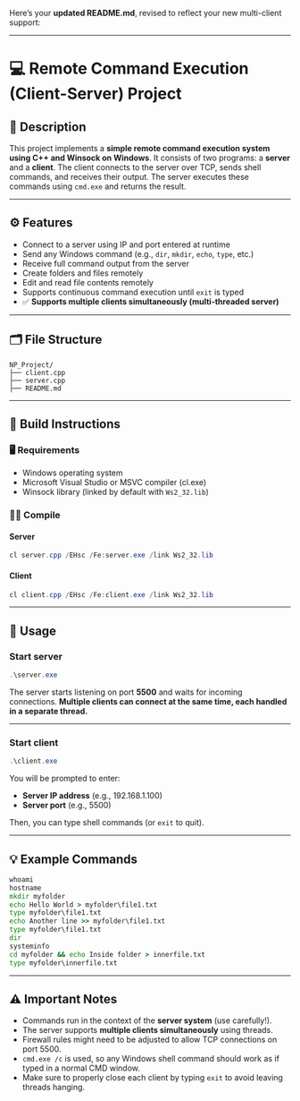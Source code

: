 Here’s your **updated README.md**, revised to reflect your new multi-client support:

---

# 💻 Remote Command Execution (Client-Server) Project

## 📄 Description

This project implements a **simple remote command execution system using C++ and Winsock on Windows**.
It consists of two programs: a **server** and a **client**. The client connects to the server over TCP, sends shell commands, and receives their output. The server executes these commands using `cmd.exe` and returns the result.

---

## ⚙️ Features

* Connect to a server using IP and port entered at runtime
* Send any Windows command (e.g., `dir`, `mkdir`, `echo`, `type`, etc.)
* Receive full command output from the server
* Create folders and files remotely
* Edit and read file contents remotely
* Supports continuous command execution until `exit` is typed
* ✅ **Supports multiple clients simultaneously (multi-threaded server)**

---

## 🗂️ File Structure

```
NP_Project/
├── client.cpp
├── server.cpp
├── README.md
```

---

## 🚀 Build Instructions

### 🖥️ Requirements

* Windows operating system
* Microsoft Visual Studio or MSVC compiler (cl.exe)
* Winsock library (linked by default with `Ws2_32.lib`)

### 🧑‍💻 Compile

#### Server

```powershell
cl server.cpp /EHsc /Fe:server.exe /link Ws2_32.lib
```

#### Client

```powershell
cl client.cpp /EHsc /Fe:client.exe /link Ws2_32.lib
```

---

## 💬 Usage

### Start server

```powershell
.\server.exe
```

The server starts listening on port **5500** and waits for incoming connections.
**Multiple clients can connect at the same time, each handled in a separate thread.**

---

### Start client

```powershell
.\client.exe
```

You will be prompted to enter:

* **Server IP address** (e.g., 192.168.1.100)
* **Server port** (e.g., 5500)

Then, you can type shell commands (or `exit` to quit).

---

## 💡 Example Commands

```cmd
whoami
hostname
mkdir myfolder
echo Hello World > myfolder\file1.txt
type myfolder\file1.txt
echo Another line >> myfolder\file1.txt
type myfolder\file1.txt
dir
systeminfo
cd myfolder && echo Inside folder > innerfile.txt
type myfolder\innerfile.txt
```

---

## ⚠️ Important Notes

* Commands run in the context of the **server system** (use carefully!).
* The server supports **multiple clients simultaneously** using threads.
* Firewall rules might need to be adjusted to allow TCP connections on port 5500.
* `cmd.exe /c` is used, so any Windows shell command should work as if typed in a normal CMD window.
* Make sure to properly close each client by typing `exit` to avoid leaving threads hanging.
